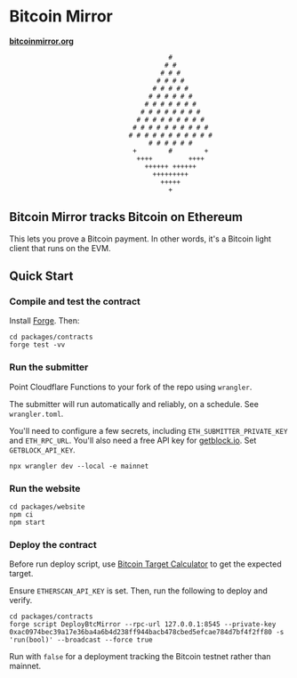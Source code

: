 # Bitcoin Mirror

**[bitcoinmirror.org](https://bitcoinmirror.org)**

```
                                        #
                                       # #
                                      # # #
                                     # # # #
                                    # # # # #
                                   # # # # # #
                                  # # # # # # #
                                 # # # # # # # #
                                # # # # # # # # #
                               # # # # # # # # # #
                              # # # # # # # # # # #
                                   # # # # # #
                               +        #        +
                                ++++         ++++
                                  ++++++ ++++++
                                    +++++++++
                                      +++++
                                        +
```

## Bitcoin Mirror tracks Bitcoin on Ethereum

This lets you prove a Bitcoin payment. In other words, it's a Bitcoin light client that runs on the EVM.

## Quick Start

### Compile and test the contract

Install [Forge](https://getfoundry.sh/). Then:

```
cd packages/contracts
forge test -vv
```

### Run the submitter

Point Cloudflare Functions to your fork of the repo using `wrangler`.

The submitter will run automatically and reliably, on a schedule. See `wrangler.toml`.

You'll need to configure a few secrets, including `ETH_SUBMITTER_PRIVATE_KEY` and `ETH_RPC_URL`. You'll also need a free API key for [getblock.io](https://getblock.io). Set `GETBLOCK_API_KEY`.

```shell
npx wrangler dev --local -e mainnet
```

### Run the website

```
cd packages/website
npm ci
npm start
```

### Deploy the contract

Before run deploy script, use [Bitcoin Target Calculator](https://blockchain-academy.hs-mittweida.de/bitcoin-target/) to get the expected target.

Ensure `ETHERSCAN_API_KEY` is set. Then, run the following to deploy and verify.

```
cd packages/contracts
forge script DeployBtcMirror --rpc-url 127.0.0.1:8545 --private-key 0xac0974bec39a17e36ba4a6b4d238ff944bacb478cbed5efcae784d7bf4f2ff80 -s 'run(bool)' --broadcast --force true
```

Run with `false` for a deployment tracking the Bitcoin testnet rather than mainnet.
